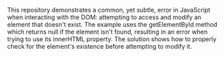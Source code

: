This repository demonstrates a common, yet subtle, error in JavaScript when interacting with the DOM: attempting to access and modify an element that doesn't exist.  The example uses the getElementById method which returns null if the element isn't found, resulting in an error when trying to use its innerHTML property. The solution shows how to properly check for the element's existence before attempting to modify it.